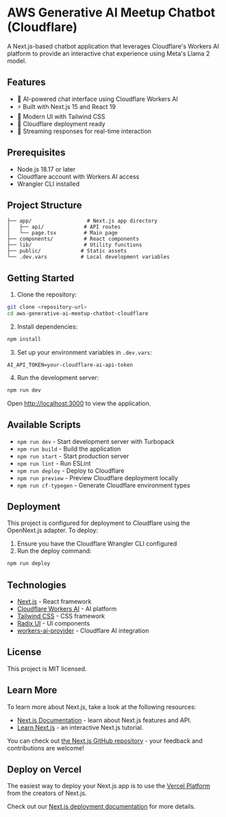 # AWS Generative AI Meetup Chatbot (Cloudflare)

A Next.js-based chatbot application that leverages Cloudflare's Workers AI platform to provide an interactive chat experience using Meta's Llama 2 model.

## Features

- 🤖 AI-powered chat interface using Cloudflare Workers AI
- ⚡ Built with Next.js 15 and React 19
- 🎨 Modern UI with Tailwind CSS
- 🚀 Cloudflare deployment ready
- 💬 Streaming responses for real-time interaction

## Prerequisites

- Node.js 18.17 or later
- Cloudflare account with Workers AI access
- Wrangler CLI installed

## Project Structure

```
├── app/                  # Next.js app directory
│   ├── api/             # API routes
│   └── page.tsx         # Main page
├── components/          # React components
├── lib/                 # Utility functions
├── public/             # Static assets
└── .dev.vars           # Local development variables
```

## Getting Started

1. Clone the repository:
```bash
git clone <repository-url>
cd aws-generative-ai-meetup-chatbot-cloudflare
```

2. Install dependencies:
```bash
npm install
```

3. Set up your environment variables in `.dev.vars`:
```
AI_API_TOKEN=your-cloudflare-ai-api-token
```

4. Run the development server:
```bash
npm run dev
```

Open [http://localhost:3000](http://localhost:3000) to view the application.

## Available Scripts

- `npm run dev` - Start development server with Turbopack
- `npm run build` - Build the application
- `npm run start` - Start production server
- `npm run lint` - Run ESLint
- `npm run deploy` - Deploy to Cloudflare
- `npm run preview` - Preview Cloudflare deployment locally
- `npm run cf-typegen` - Generate Cloudflare environment types

## Deployment

This project is configured for deployment to Cloudflare using the OpenNext.js adapter. To deploy:

1. Ensure you have the Cloudflare Wrangler CLI configured
2. Run the deploy command:
```bash
npm run deploy
```

## Technologies

- [Next.js](https://nextjs.org/) - React framework
- [Cloudflare Workers AI](https://developers.cloudflare.com/workers-ai/) - AI platform
- [Tailwind CSS](https://tailwindcss.com/) - CSS framework
- [Radix UI](https://www.radix-ui.com/) - UI components
- [workers-ai-provider](https://www.npmjs.com/package/workers-ai-provider) - Cloudflare AI integration

## License

This project is MIT licensed.

## Learn More

To learn more about Next.js, take a look at the following resources:

- [Next.js Documentation](https://nextjs.org/docs) - learn about Next.js features and API.
- [Learn Next.js](https://nextjs.org/learn) - an interactive Next.js tutorial.

You can check out [the Next.js GitHub repository](https://github.com/vercel/next.js) - your feedback and contributions are welcome!

## Deploy on Vercel

The easiest way to deploy your Next.js app is to use the [Vercel Platform](https://vercel.com/new?utm_medium=default-template&filter=next.js&utm_source=create-next-app&utm_campaign=create-next-app-readme) from the creators of Next.js.

Check out our [Next.js deployment documentation](https://nextjs.org/docs/app/building-your-application/deploying) for more details.
